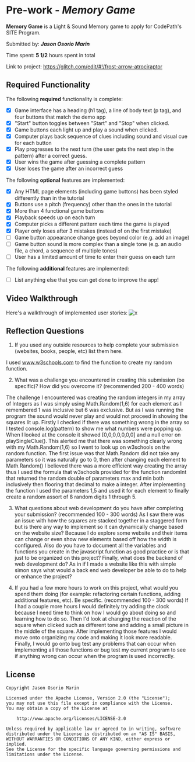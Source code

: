 # Pre-work - *Memory Game*

**Memory Game** is a Light & Sound Memory game to apply for CodePath's SITE Program. 

Submitted by: ***Jason Osorio Marin***

Time spent: **5 1/2** hours spent in total

Link to project: https://glitch.com/edit/#!/frost-arrow-atrociraptor

## Required Functionality

The following **required** functionality is complete:

* [x] Game interface has a heading (h1 tag), a line of body text (p tag), and four buttons that match the demo app
* [x] "Start" button toggles between "Start" and "Stop" when clicked. 
* [x] Game buttons each light up and play a sound when clicked. 
* [x] Computer plays back sequence of clues including sound and visual cue for each button
* [x] Play progresses to the next turn (the user gets the next step in the pattern) after a correct guess. 
* [x] User wins the game after guessing a complete pattern
* [x] User loses the game after an incorrect guess

The following **optional** features are implemented:

* [x] Any HTML page elements (including game buttons) has been styled differently than in the tutorial
* [x] Buttons use a pitch (frequency) other than the ones in the tutorial
* [x] More than 4 functional game buttons
* [x] Playback speeds up on each turn
* [x] Computer picks a different pattern each time the game is played
* [x] Player only loses after 3 mistakes (instead of on the first mistake)
* [ ] Game button appearance change goes beyond color (e.g. add an image)
* [ ] Game button sound is more complex than a single tone (e.g. an audio file, a chord, a sequence of multiple tones)
* [ ] User has a limited amount of time to enter their guess on each turn

The following **additional** features are implemented:

- [ ] List anything else that you can get done to improve the app!

## Video Walkthrough

Here's a walkthrough of implemented user stories:
![x](http://g.recordit.co/FiuKPuhtuI.gif)


## Reflection Questions
1. If you used any outside resources to help complete your submission (websites, books, people, etc) list them here. 

I used www.w3schools.com to find the function to create my random function.

2. What was a challenge you encountered in creating this submission (be specific)? How did you overcome it? (recommended 200 - 400 words) 

The challenge I encountered was creating the random integers in my array of Integers as I was simply using Math.Random(1,6) for each element as I remembered 1 was 
inclusive but 6 was exclusive. But as I was running the program the sound would never play and would not proceed in showing the squares lit up. Firstly
I checked if there was something wrong in the array so I tested console.log(pattern) to show me what numbers were popping up. When I looked at the console
it showed [0,0,0,0,0,0,0] and a null error on playSingleClue(). This alerted me that there was something clearly wrong with my Math.Random(1,6) so I went to look up on w3schools on the random function.
The first issue was that Math.Random did not take any parameters so it was naturally go to 0, then after changing each element to Math.Random() I believed there was a more efficient
way creating the array thus I used the formula that w3schools provided for the function randomInt that returned the random double of parameters max and min both inclusively then flooring that decimal to make a integer.
After implementing the function I used the parameters 1,5 and used it for each element to finally create a random assort of 8 random digits 1 through 5.


3. What questions about web development do you have after completing your submission? (recommended 100 - 300 words) 
As I saw there was an issue with how the squares are stacked together in a staggered form but is there any way to implement so it can dynamically change based on the website size?
Because I do explore some website and their items can change or even show new elements based off how the width is configured. Also do you have to document all the variables and functions you create
in the javascript function as good practice or is that just to be organized on this project? Finally, what does the backend of web development do? As in if I made a website like this with simple 
simon says what would a back end web developer be able to do to help or enhance the project?

4. If you had a few more hours to work on this project, what would you spend them doing (for example: refactoring certain functions, adding additional features, etc). Be specific. (recommended 100 - 300 words) 
If I had a couple more hours I would definitely try adding the clock because I need time to think on how I would go about doing so and learning how to do so. Then I'd look at changing the reaction
of the square when clicked such as different tone and adding a small picture in the middle of the square. After implementing those features I would move onto organizing my code and making it look more readable.
Finally, I would go onto bug test any problems that can occur when implementing all those functions or bug test my current program to see if anything wrong can occur when the program is used incorrectly.



## License

    Copyright Jason Osorio Marin

    Licensed under the Apache License, Version 2.0 (the "License");
    you may not use this file except in compliance with the License.
    You may obtain a copy of the License at

        http://www.apache.org/licenses/LICENSE-2.0

    Unless required by applicable law or agreed to in writing, software
    distributed under the License is distributed on an "AS IS" BASIS,
    WITHOUT WARRANTIES OR CONDITIONS OF ANY KIND, either express or implied.
    See the License for the specific language governing permissions and
    limitations under the License.